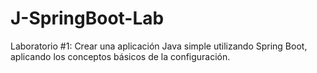 # J-SpringBoot-Lab
Laboratorio #1: Crear una aplicación Java simple utilizando Spring Boot, aplicando los conceptos básicos de la configuración.
